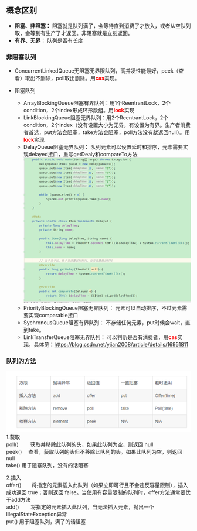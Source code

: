 ## 概念区别
- **阻塞、非阻塞：** 阻塞就是队列满了，会等待直到消费了才放入，或者从空队列取，会等到有生产了才返回。非阻塞就是立刻返回。
- **有界、无界：** 队列是否有长度

### 非阻塞队列
- ConcurrentLinkedQueue无阻塞无界限队列，高并发性能最好，peek（查看）取出不删除，poll取出删除。用<font color=red>**cas**</font>实现。

- 阻塞队列
    - ArrayBlockingQueue阻塞有界队列：用1个ReentrantLock，2个condition，2个index形成环形数组。用<font color=red>**lock**</font>实现
    - LinkBlockingQueue阻塞无界队列：用2个ReentrantLock，2个condition，2个index（没有设置大小为无界，有设置为有界。生产者消费者首选，put方法会阻塞，take方法会阻塞，poll方法没有就返回null）。用<font color=red>**lock**</font>实现
    - DelayQueue阻塞无界队列： 队列元素可以设置延时和排序，元素需要实现delayed接口，重写getDealy和compareTo方法
    ![](../resources/delayqueue.jpg)
    - PriorityBlockingQueue阻塞无界队列： 元素可以自动排序，不过元素需要实现comparable接口
    - SychronousQueue阻塞有界队列： 不存储任何元素，put时候会wait，直到take。
    - LinkTransferQueue阻塞无界队列： 可以判断是否有消费者，用<font color=red>**cas**</font>实现，具体见：https://blog.csdn.net/yjian2008/article/details/16951811

### 队列的方法    
![](../resources/queue.jpg)
1.获取  
poll() 　　获取并移除此队列的头，如果此队列为空，则返回 null  
peek()　   查看，获取队列的头但不移除此队列的头。如果此队列为空，则返回 null  
take()     用于阻塞队列，没有的话阻塞  

2.插入  
offer()　　将指定的元素插入此队列（如果立即可行且不会违反容量限制），插入成功返回 true；否则返回 false。当使用有容量限制的队列时，offer方法通常要优于add方法  
add()　　  将指定的元素插入此队列，当无法插入元素，抛出一个  IllegalStateException异常    
put()     用于阻塞队列，满了的话阻塞  


